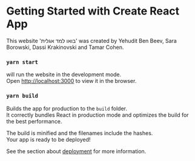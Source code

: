 # Getting Started with Create React App

This website 'בואו למד אגלית' was created by Yehudit Ben Beev, Sara Borowski, Dassi Krakinovski and Tamar Cohen.  

### `yarn start` 
will run the website in the development mode.\
Open [http://localhost:3000](http://localhost:3000) to view it in the browser.

### `yarn build`

Builds the app for production to the `build` folder.\
It correctly bundles React in production mode and optimizes the build for the best performance.

The build is minified and the filenames include the hashes.\
Your app is ready to be deployed!

See the section about [deployment](https://facebook.github.io/create-react-app/docs/deployment) for more information.
